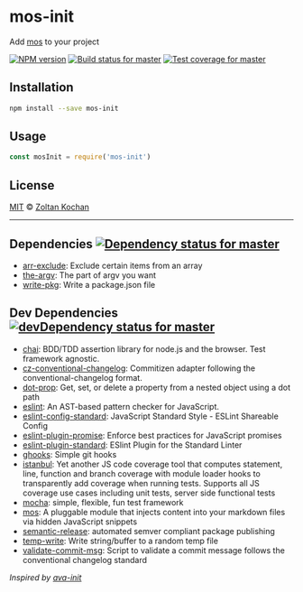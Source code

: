 <!--@h1([pkg.name])-->
# mos-init
<!--/@-->

Add [mos](https://github.com/mosjs/mos) to your project

<!--@shields.flatSquare('npm', 'travis', 'coveralls')-->
[![NPM version](https://img.shields.io/npm/v/mos-init.svg?style=flat-square)](https://www.npmjs.com/package/mos-init) [![Build status for master](https://img.shields.io/travis/mosjs/mos-init/master.svg?style=flat-square)](https://travis-ci.org/mosjs/mos-init) [![Test coverage for master](https://img.shields.io/coveralls/mosjs/mos-init/master.svg?style=flat-square)](https://coveralls.io/r/mosjs/mos-init?branch=master)
<!--/@-->

<!--@installation()-->
## Installation

```sh
npm install --save mos-init
```
<!--/@-->

## Usage

```js
const mosInit = require('mos-init')
```

<!--@license()-->
## License

[MIT](./LICENSE) © [Zoltan Kochan](http://kochan.io)
<!--/@-->

* * *

<!--@dependencies({ shield: 'flat-square' })-->
## <a name="dependencies">Dependencies</a> [![Dependency status for master](https://img.shields.io/david/mosjs/mos-init/master.svg?style=flat-square)](https://david-dm.org/mosjs/mos-init/master)

- [arr-exclude](https://github.com/sindresorhus/arr-exclude): Exclude certain items from an array
- [the-argv](https://github.com/joakimbeng/the-argv): The part of argv you want
- [write-pkg](https://github.com/sindresorhus/write-pkg): Write a package.json file

<!--/@-->

<!--@devDependencies({ shield: 'flat-square' })-->
## <a name="dev-dependencies">Dev Dependencies</a> [![devDependency status for master](https://img.shields.io/david/dev/mosjs/mos-init/master.svg?style=flat-square)](https://david-dm.org/mosjs/mos-init/master#info=devDependencies)

- [chai](https://github.com/chaijs/chai): BDD/TDD assertion library for node.js and the browser. Test framework agnostic.
- [cz-conventional-changelog](https://github.com/commitizen/cz-conventional-changelog): Commitizen adapter following the conventional-changelog format.
- [dot-prop](https://github.com/sindresorhus/dot-prop): Get, set, or delete a property from a nested object using a dot path
- [eslint](https://github.com/eslint/eslint): An AST-based pattern checker for JavaScript.
- [eslint-config-standard](https://github.com/feross/eslint-config-standard): JavaScript Standard Style - ESLint Shareable Config
- [eslint-plugin-promise](https://github.com/xjamundx/eslint-plugin-promise): Enforce best practices for JavaScript promises
- [eslint-plugin-standard](https://github.com/xjamundx/eslint-plugin-standard): ESlint Plugin for the Standard Linter
- [ghooks](https://github.com/gtramontina/ghooks): Simple git hooks
- [istanbul](https://github.com/gotwarlost/istanbul): Yet another JS code coverage tool that computes statement, line, function and branch coverage with module loader hooks to transparently add coverage when running tests. Supports all JS coverage use cases including unit tests, server side functional tests
- [mocha](https://github.com/mochajs/mocha): simple, flexible, fun test framework
- [mos](https://github.com/zkochan/mos): A pluggable module that injects content into your markdown files via hidden JavaScript snippets
- [semantic-release](https://github.com/semantic-release/semantic-release): automated semver compliant package publishing
- [temp-write](https://github.com/sindresorhus/temp-write): Write string/buffer to a random temp file
- [validate-commit-msg](https://github.com/kentcdodds/validate-commit-msg): Script to validate a commit message follows the conventional changelog standard

<!--/@-->

_Inspired by [ava-init](https://github.com/sindresorhus/ava-init)_
